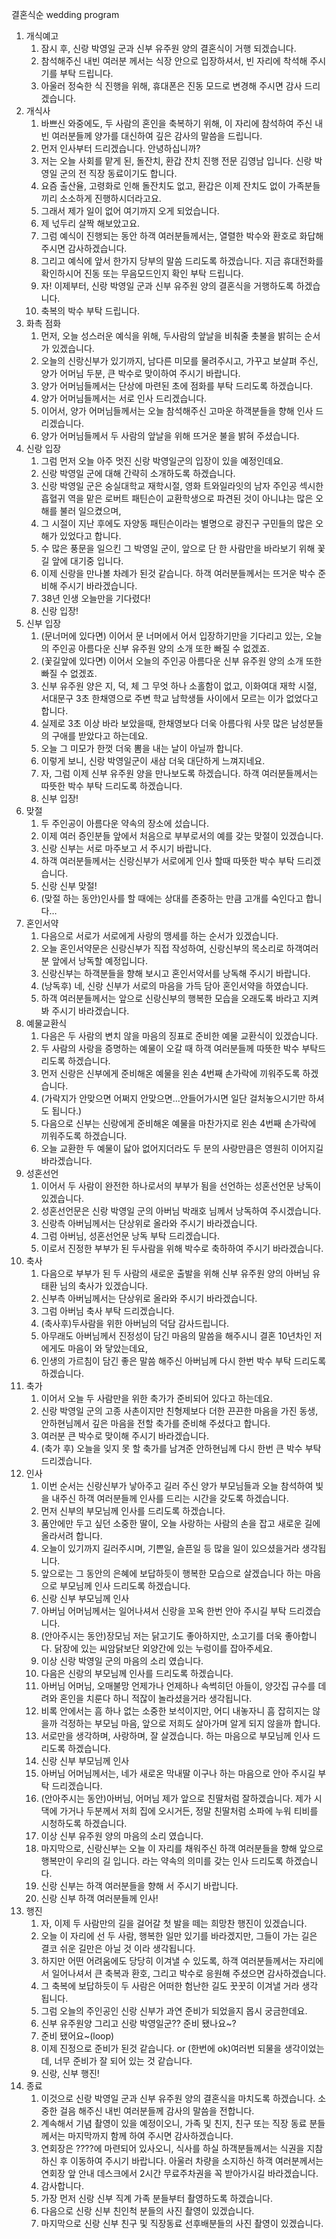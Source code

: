 결혼식순 wedding program

1. 개식예고
    1. 잠시 후, 신랑 박영일 군과 신부 유주원 양의 결혼식이 거행 되겠습니다.
    2. 참석해주신 내빈 여러분 께서는 식장 안으로 입장하셔서, 빈 자리에 착석해 주시기를 부탁 드립니다.
    3. 아울러 정숙한 식 진행을 위해, 휴대폰은 진동 모드로 변경해 주시면 감사 드리겠습니다.
2. 개식사
    1. 바쁘신 와중에도, 두 사람의 혼인을 축복하기 위해, 이 자리에 참석하여 주신 내빈 여러분들께 양가를 대신하여 깊은 감사의 말씀을 드립니다.
    2. 먼저 인사부터 드리겠습니다. 안녕하십니까?
    3. 저는 오늘 사회를 맡게 된, 돌잔치, 환갑 잔치 진행 전문 김영남 입니다. 신랑 박영일 군의 전 직장 동료이기도 합니다.
    4. 요즘 출산율, 고령화로 인해 돌잔치도 없고, 환갑은 이제 잔치도 없이 가족분들끼리 소소하게 진행하시더라고요. 
    5. 그래서 제가 일이 없어 여기까지 오게 되었습니다.
    6. 제 넋두리 살짝 해보았고요.
    7. 그럼 예식이 진행되는 동안 하객 여러분들께서는, 열렬한 박수와 환호로 화답해 주시면 감사하겠습니다.
    8. 그리고 예식에 앞서 한가지 당부의 말씀 드리도록 하겠습니다. 지금 휴대전화를 확인하시어 진동 또는 무음모드인지 확인 부탁 드립니다.
    9. 자! 이제부터, 신랑 박영일 군과 신부 유주원 양의 결혼식을 거행하도록 하겠습니다.
    10. 축복의 박수 부탁 드립니다.
3. 화촉 점화
    1. 먼저, 오늘 성스러운 예식을 위해, 두사람의 앞날을 비춰줄 촛불을 밝히는 순서가 있겠습니다.
    2. 오늘의 신랑신부가 있기까지, 남다른 미모를 물려주시고, 가꾸고 보살펴 주신, 양가 어머님 두분, 큰 박수로 맞이하여 주시기 바랍니다.
    3. 양가 어머님들께서는 단상에 마련된 초에 점화를 부탁 드리도록 하겠습니다.
    4. 양가 어머님들께서는 서로 인사 드리겠습니다.
    5. 이어서, 양가 어머님들께서는 오늘 참석해주신 고마운 하객분들을 향해 인사 드리겠습니다.
    6. 양가 어머님들께서 두 사람의 앞날을 위해 뜨거운 불을 밝혀 주셨습니다.
4. 신랑 입장
    1. 그럼 먼저 오늘 아주 멋진 신랑 박영일군의 입장이 있을 예정인데요.
    2. 신랑 박영일 군에 대해 간략히 소개하도록 하겠습니다.
    3. 신랑 박영일 군은 숭실대학교 재학시절, 영화 트와일라잇의 남자 주인공 섹시한 흡혈귀 역을 맡은 로버트 패틴슨이 교환학생으로 파견된 것이 아니냐는 많은 오해를 불러 일으켰으며, 
    4. 그 시절이 지난 후에도 자양동 패틴슨이라는 별명으로 광진구 구민들의 많은 오해가 있었다고 합니다. 
    5. 수 많은 풍문을 일으킨 그 박영일 군이, 앞으로 단 한 사람만을 바라보기 위해 꽃길 앞에 대기중 입니다.
    6. 이제 신랑을 만나볼 차례가 된것 같습니다. 하객 여러분들께서는 뜨거운 박수 준비해 주시기 바라겠습니다.
    7. 38년 인생 오늘만을 기다렸다! 
    8. 신랑 입장!
5. 신부 입장
    1. (문너머에 있다면) 이어서 문 너머에서 어서 입장하기만을 기다리고 있는, 오늘의 주인공 아름다운 신부 유주원 양의 소개 또한 빠질 수 없겠죠.
    2. (꽃길앞에 있다면) 이어서 오늘의 주인공 아름다운 신부 유주원 양의 소개 또한 빠질 수 없겠죠.
    3. 신부 유주원 양은 지, 덕, 체 그 무엇 하나 소홀함이 없고, 이화여대 재학 시절, 서대문구 3초 한채영으로 주변 학교 남학생들 사이에서 모르는 이가 없었다고 합니다. 
    4. 실제로 3초 이상 바라 보았을때, 한채영보다 더욱 아름다워 사뭇 많은 남성분들의 구애를 받았다고 하는데요.
    5. 오늘 그 미모가 한껏 더욱 뽐을 내는 날이 아닐까 합니다.
    6. 이렇게 보니, 신랑 박영일군이 새삼 더욱 대단하게 느껴지네요.
    7. 자, 그럼 이제 신부 유주원 양을 만나보도록 하겠습니다. 하객 여러분들께서는 따뜻한 박수 부탁 드리도록 하겠습니다.
    8. 신부 입장!
6. 맞절
    1. 두 주인공이 아름다운 약속의 장소에 섰습니다.
    2. 이제 여러 증인분들 앞에서 처음으로 부부로서의 예를 갖는 맞절이 있겠습니다.
    3. 신랑 신부는 서로 마주보고 서 주시기 바랍니다.
    4. 하객 여러분들께서는 신랑신부가 서로에게 인사 할때 따뜻한 박수 부탁 드리겠습니다.
    5. 신랑 신부 맞절!
    6. (맞절 하는 동안)인사를 할 때에는 상대를 존중하는 만큼 고개를 숙인다고 합니다…
7. 혼인서약
    1. 다음으로 서로가 서로에게 사랑의 맹세를 하는 순서가 있겠습니다.
    2. 오늘 혼인서약문은 신랑신부가 직접 작성하여, 신랑신부의 목소리로 하객여러분 앞에서 낭독할 예정입니다.
    3. 신랑신부는 하객분들을 향해 보시고 혼인서약서를 낭독해 주시기 바랍니다.
    4. (낭독후) 네, 신랑 신부가 서로의 마음을 가득 담아 혼인서약을 하였습니다.
    5. 하객 여러분들께서는 앞으로 신랑신부의 행복한 모습을 오래도록 바라고 지켜봐 주시기 바라겠습니다.
8. 예물교환식
    1. 다음은 두 사람의 변치 않을 마음의 징표로 준비한 예물 교환식이 있겠습니다.
    2. 두 사람의 사랑을 증명하는 예물이 오갈 때 하객 여러분들께 따뜻한 박수 부탁드리도록 하겠습니다.
    3. 먼저 신랑은 신부에게 준비해온 예물을 왼손 4번째 손가락에 끼워주도록 하겠습니다.
    4. (가락지가 안맞으면 어쩌지 안맞으면...안들어가시면 일단 걸처놓으시기만 하셔도 됩니다.)
    5. 다음으로 신부는 신랑에게 준비해온 예물을 마찬가지로 왼손 4번째 손가락에 끼워주도록 하겠습니다.
    6. 오늘 교환한 두 예물이 닳아 없어지더라도 두 분의 사랑만큼은 영원히 이어지길 바라겠습니다.
9. 성혼선언
    1. 이어서 두 사람이 완전한 하나로서의 부부가 됨을 선언하는 성혼선언문 낭독이 있겠습니다.
    2. 성혼선언문은 신랑 박영일 군의 아버님 박래호 님께서 낭독하여 주시겠습니다.
    3. 신랑측 아버님께서는 단상위로 올라와 주시기 바라겠습니다.
    4. 그럼 아버님, 성혼선언문 낭독 부탁 드리겠습니다.
    5. 이로서 진정한 부부가 된 두사람을 위해 박수로 축하하여 주시기 바라겠습니다.
10. 축사
    1. 다음으로 부부가 된 두 사람의 새로운 출발을 위해 신부 유주원 양의 아버님 유태환 님의 축사가 있겠습니다.
    2. 신부측 아버님께서는 단상위로 올라와 주시기 바라겠습니다.
    3. 그럼 아버님 축사 부탁 드리겠습니다.
    4. (축사후)두사람을 위한 아버님의 덕담 감사드립니다. 
    5. 아무래도 아버님께서 진정성이 담긴 마음의 말씀을 해주시니 결혼 10년차인 저에게도 마음이 와 닿았는데요, 
    6. 인생의 가르침이 담긴 좋은 말씀 해주신 아버님께 다시 한번 박수 부탁 드리도록 하겠습니다.
11. 축가
    1. 이어서 오늘 두 사람만을 위한 축가가 준비되어 있다고 하는데요. 
    2. 신랑 박영일 군의 고종 사촌이지만 친형제보다 더한 끈끈한 마음을 가진 동생, 안하현님께서 깊은 마음을 전할 축가를 준비해 주셨다고 합니다.
    3. 여러분 큰 박수로 맞이해 주시기 바라겠습니다.
    4. (축가 후) 오늘을 잊지 못 할 축가를 남겨준 안하현님께 다시 한번 큰 박수 부탁 드리겠습니다.
12. 인사
    1. 이번 순서는 신랑신부가 낳아주고 길러 주신 양가 부모님들과 오늘 참석하여 빛을 내주신 하객 여러분들께 인사를 드리는 시간을 갖도록 하겠습니다.
    2. 먼저 신부의 부모님께 인사를 드리도록 하겠습니다.
    3. 품안에만 두고 싶던 소중한 딸이, 오늘 사랑하는 사람의 손을 잡고 새로운 길에 올라서려 합니다.
    4. 오늘이 있기까지 길러주시며, 기쁜일, 슬픈일 등 많을 일이 있으셨을거라 생각됩니다. 
    5. 앞으로는 그 동안의 은혜에 보답하듯이 행복한 모습으로 살겠습니다 하는 마음으로 부모님께 인사 드리도록 하겠습니다.
    6. 신랑 신부 부모님께 인사
    7. 아버님 어머님께서는 일어나셔서 신랑을 꼬옥 한번 안아 주시길 부탁 드리겠습니다.
    8. (안아주시는 동안)장모님 저는 닭고기도 좋아하지만, 소고기를 더욱 좋아합니다. 닭장에 있는 씨암닭보단 외양간에 있는 누렁이를 잡아주세요. 
    9. 이상 신랑 박영일 군의 마음의 소리 였습니다.
    10. 다음은 신랑의 부모님께 인사를 드리도록 하겠습니다.
    11. 아버님 어머님, 오매불망 언제가나 언제하나 속썩히던 아들이, 양갓집 규수를 데려와 혼인을 치룬다 하니 적잖이 놀라셨을거라 생각됩니다.
    12. 비록 안에서는 흠 하나 없는 소중한 보석이지만, 어디 내놓자니 흠 잡히지는 않을까 걱정하는 부모님 마음, 앞으로 저희도 살아가며 알게 되지 않을까 합니다.
    13. 서로만을 생각하며, 사랑하며, 잘 살겠습니다. 하는 마음으로 부모님께 인사 드리도록 하겠습니다.
    14. 신랑 신부 부모님께 인사
    15. 아버님 어머님께서는, 네가 새로온 막내딸 이구나 하는 마음으로 안아 주시길 부탁 드리겠습니다.
    16. (안아주시는 동안)아버님, 어머님 제가 앞으로 친딸처럼 잘하겠습니다. 제가 시댁에 가거나 두분께서 저희 집에 오시거든, 정말 친딸처럼 소파에 누워 티비를 시청하도록 하겠습니다. 
    17. 이상 신부 유주원 양의 마음의 소리 였습니다.
    18. 마지막으로, 신랑신부는 오늘 이 자리를 채워주신 하객 여러분들을 향해 앞으로 행복만이 우리의 길 입니다. 라는 약속의 의미를 갖는 인사 드리도록 하겠습니다.
    19. 신랑 신부는 하객 여러분들을 향해 서 주시기 바랍니다.
    20. 신랑 신부 하객 여러분들께 인사!
13. 행진
    1. 자, 이제 두 사람만의 길을 걸어갈 첫 발을 떼는 희망찬 행진이 있겠습니다.
    2. 오늘 이 자리에 선 두 사람, 행복한 일만 있기를 바라겠지만, 그들이 가는 길은 결코 쉬운 길만은 아닐 것 이라 생각됩니다. 
    3. 하지만 어떤 어려움에도 당당히 이겨낼 수 있도록, 하객 여러분들께서는 자리에서 일어나셔서 큰 축복과 환호, 그리고 박수로 응원해 주셨으면 감사하겠습니다. 
    4. 그 축복에 보답하듯이 두 사람은 어떠한 험난한 길도 꿋꿋히 이겨낼 거라 생각 됩니다.
    5. 그럼 오늘의 주인공인 신랑 신부가 과연 준비가 되었을지 몹시 궁금한데요.
    6. 신부 유주원양 그리고 신랑 박영일군?? 준비 됐나요~?
    7. 준비 됐어요~(loop)
    8. 이제 진정으로 준비가 된것 같습니다. or (한번에 ok)여러번 되물을 생각이었는데, 너무 준비가 잘 되어 있는 것 같습니다.
    9. 신랑, 신부 행진!
14. 종료
    1. 이것으로 신랑 박영일 군과 신부 유주원 양의 결혼식을 마치도록 하겠습니다. 소중한 걸음 해주신 내빈 여러분들께 감사의 말씀을 전합니다.
    2. 계속해서 기념 촬영이 있을 예정이오니, 가족 및 친지, 친구 또는 직장 동료 분들께서는 마지막까지 함께 하여 주시면 감사하겠습니다.
    3. 연회장은 ????에 마련되어 있사오니, 식사를 하실 하객분들께서는 식권을 지참하신 후 이동하여 주시기 바랍니다. 아울러 차량을 소지하신 하객 여러분께서는 연회장 앞 안내 데스크에서 2시간 무료주차권을 꼭 받아가시길 바라겠습니다.
    4. 감사합니다.
    5. 가장 먼저 신랑 신부 직계 가족 분들부터 촬영하도록 하겠습니다.
    6. 다음으로 신랑 신부 친인척 분들의 사진 촬영이 있겠습니다.
    7. 마지막으로 신랑 신부 친구 및 직장동료 선후배분들의 사진 촬영이 있겠습니다.

